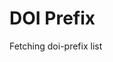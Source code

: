 
DOI Prefix
==========

<div id="doi-prefix-list">Fetching doi-prefix list</div>

<script type="module" src="./widgets/config.js"></script>

<script type="module" src="./widgets/vocabulary.js"></script>

<script type="module">
"use strict";
import { Cfg } from "./widgets/config.js";

let doi_prefix_list = document.getElementById('doi-prefix-list'),
    oReq = new XMLHttpRequest(),
    u = window.location;

doi_prefix_list.innerHTML = ``;

function updatePage() {
    let src = this.responseText,
        data = JSON.parse(src),
        keys = Object.keys(data);

    keys.sort();
    for (let i = 0; i < keys.length; i++) {
        let div = document.createElement('div'),
            elem = document.createElement('vocabulary-pair'),
            key = keys[i],
            val = data[key];
        elem.value = { 'identifier': key, 'name': val };
        div.appendChild(elem);
        doi_prefix_list.appendChild(div);
    }
}

oReq.addEventListener('load', updatePage);
oReq.open('GET', `${Cfg.prefix_path}/api/doi-prefix`);
oReq.send();
</script>
